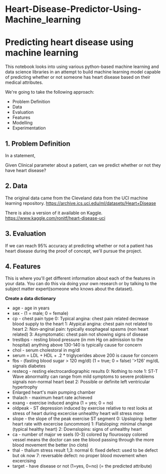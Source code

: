 # Heart-Disease-Predictor-Using-Machine_learning

# Predicting heart disease using machine learning
This notebook looks into using various python-based machine learning and data science libraries in an attempt to build machine learning model capable of predicting whether or not someone has heart disease based on their medical attributes.

We're going to take the following approach:

* Problem Definition
* Data
* Evaluation
* Features
* Modelling
* Experimentation
## 1. Problem Definition
In a statement,

Given Clinical parameter about a patient, can we predict whether or not they have heart disease?

## 2. Data
The original data came from the Cleveland data from the UCI machine learning repository. https://archive.ics.uci.edu/ml/datasets/Heart+Disease

There is also a version of it available on Kaggle. https://www.kaggle.com/ronitf/heart-disease-uci

## 3. Evaluation
If we can reach 95% accuracy at predicting whether or not a patient has heart disease during the proof of concept, we'll pursue the project.

## 4. Features
This is where you'll get different information about each of the features in your data. You can do this via doing your own research or by talking to the subject matter expert(someone who knows about the dataset).

**Create a data dictionary**

* age - age in years
* sex - (1 = male; 0 = female)
* cp - chest pain type
  0: Typical angina: chest pain related decrease blood supply to the heart
  1: Atypical angina: chest pain not related to heart
  2: Non-anginal pain: typically esophageal spasms (non heart related)
  3: Asymptomatic: chest pain not showing signs of disease
* trestbps - resting blood pressure (in mm Hg on admission to the hospital) anything above 130-140 is typically cause for concern
* chol - serum cholestoral in mg/dl
* serum = LDL + HDL + .2 * triglycerides
  above 200 is cause for concern
* fbs - (fasting blood sugar > 120 mg/dl) (1 = true; 0 = false)
  '>126' mg/dL signals diabetes
* restecg - resting electrocardiographic results
  0: Nothing to note
  1: ST-T Wave abnormality
  can range from mild symptoms to severe problems
  signals non-normal heart beat
  2: Possible or definite left ventricular hypertrophy
* Enlarged heart's main pumping chamber
* thalach - maximum heart rate achieved
* exang - exercise induced angina (1 = yes; 0 = no)
* oldpeak - ST depression induced by exercise relative to rest looks at stress of heart during excercise unhealthy heart will stress more
* slope - the slope of the peak exercise ST segment
  0: Upsloping: better heart rate with excercise (uncommon)
  1: Flatsloping: minimal change (typical healthy heart)
  2: Downslopins: signs of unhealthy heart
* ca - number of major ve ssels (0-3) colored by flourosopy
  colored vessel means the doctor can see the blood passing through
  the more blood movement the better (no clots)
* thal - thalium stress result
  1,3: normal
  6: fixed defect: used to be defect but ok now
  7: reversable defect: no proper blood movement when excercising
* target - have disease or not (1=yes, 0=no) (= the predicted attribute)
